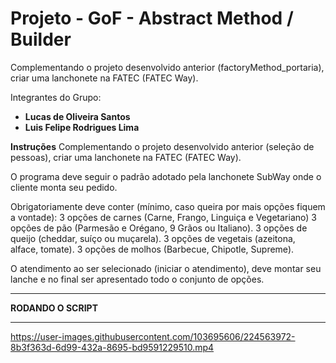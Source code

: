 
<h1> Projeto - GoF - Abstract Method / Builder</h1> 

Complementando o projeto desenvolvido anterior (factoryMethod_portaria), criar uma lanchonete na FATEC (FATEC Way).

Integrantes do Grupo:
- **Lucas de Oliveira Santos**
- **Luis Felipe Rodrigues Lima**

**Instruções**
Complementando o projeto desenvolvido anterior (seleção de pessoas), criar uma lanchonete na FATEC (FATEC Way).

O programa deve seguir o padrão adotado pela lanchonete SubWay onde o cliente monta seu pedido.

Obrigatoriamente deve conter (mínimo, caso queira por mais opções fiquem a vontade):
3 opções de carnes (Carne, Frango, Linguiça e Vegetariano)
3 opções de pão (Parmesão e Orégano, 9 Grãos ou Italiano).
3 opções de queijo (cheddar, suíço ou muçarela).
3 opções de vegetais (azeitona, alface, tomate).
3 opções de molhos (Barbecue, Chipotle, Supreme).

O atendimento ao ser selecionado (iniciar o atendimento), deve montar seu lanche e no final ser apresentado todo o conjunto de opções.

<hr>
<strong>RODANDO O SCRIPT</strong>
<hr>

https://user-images.githubusercontent.com/103695606/224563972-8b3f363d-6d99-432a-8695-bd9591229510.mp4

